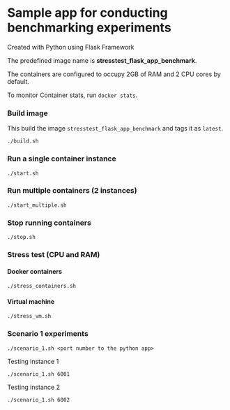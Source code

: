 # Sample app for conducting benchmarking experiments

Created with Python using Flask Framework

The predefined image name is **stresstest_flask_app_benchmark**.

The containers are configured to occupy 2GB of RAM and 2 CPU cores by default.

To monitor Container stats, run `docker stats`.

### Build image

This build the image `stresstest_flask_app_benchmark` and tags it as `latest`.

```
./build.sh
```

### Run a single container instance

```
./start.sh
```

### Run multiple containers (2 instances)

```
./start_multiple.sh
```

### Stop running containers

```
./stop.sh
```

### Stress test (CPU and RAM)

#### Docker containers

```
./stress_containers.sh
```

#### Virtual machine

```
./stress_vm.sh
```

### Scenario 1 experiments

`./scenario_1.sh <port number to the python app>`

Testing instance 1

```
./scenario_1.sh 6001
```

Testing instance 2

```
./scenario_1.sh 6002
```
